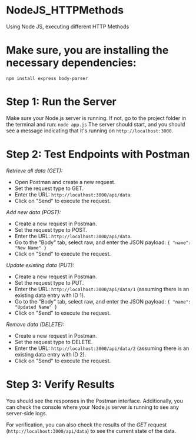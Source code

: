 # NodeJS_HTTPMethods
Using Node JS, executing different HTTP Methods

# Make sure, you are installing the necessary dependencies:
`npm install express body-parser`

# Step 1: Run the Server
Make sure your Node.js server is running. If not, go to the project folder in the terminal and run:
`
node app.js
`
The server should start, and you should see a message indicating that it's running on `http://localhost:3000`.

# Step 2: Test Endpoints with Postman
*Retrieve all data (GET):*
- Open Postman and create a new request.
- Set the request type to GET.
- Enter the URL: `http://localhost:3000/api/data`.
- Click on "Send" to execute the request.
  
*Add new data (POST):*
- Create a new request in Postman.
- Set the request type to POST.
- Enter the URL: `http://localhost:3000/api/data`.
- Go to the "Body" tab, select raw, and enter the JSON payload:
`
{
  "name": "New Name"
}
`
- Click on "Send" to execute the request.

*Update existing data (PUT):*
- Create a new request in Postman.
- Set the request type to PUT.
- Enter the URL: `http://localhost:3000/api/data/1` (assuming there is an existing data entry with ID 1).
- Go to the "Body" tab, select raw, and enter the JSON payload:
`
{
  "name": "Updated Name"
}
`
- Click on "Send" to execute the request.

*Remove data (DELETE):*
- Create a new request in Postman.
- Set the request type to DELETE.
- Enter the URL: `http://localhost:3000/api/data/2` (assuming there is an existing data entry with ID 2).
- Click on "Send" to execute the request.

# Step 3: Verify Results
You should see the responses in the Postman interface. Additionally, you can check the console where your Node.js server is running to see any server-side logs.

For verification, you can also check the results of the *GET* request (`http://localhost:3000/api/data`) to see the current state of the data.
